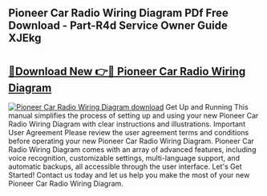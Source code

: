 ## Pioneer Car Radio Wiring Diagram PDf Free Download - Part-R4d Service Owner Guide XJEkg

# <h2><a href="http://dfo355p.blite.top/?on=Pioneer+Car+Radio+Wiring+Diagram">🔗Download New 👉🔴 Pioneer Car Radio Wiring Diagram</a></h2>

[![Pioneer Car Radio Wiring Diagram download](https://i.imgur.com/lujVjoI.png)](http://dfo355p.blite.top/?on=Pioneer+Car+Radio+Wiring+Diagram)
Get Up and Running This manual simplifies the process of setting up and using your new Pioneer Car Radio Wiring Diagram with clear instructions and illustrations. Important User Agreement Please review the user agreement terms and conditions before operating your new Pioneer Car Radio Wiring Diagram. Pioneer Car Radio Wiring Diagram comes with an array of advanced features, including voice recognition, customizable settings, multi-language support, and automatic backups, all accessible through the user interface. Let's Get Started! Contact us today and let us help you make the most of your new Pioneer Car Radio Wiring Diagram.
